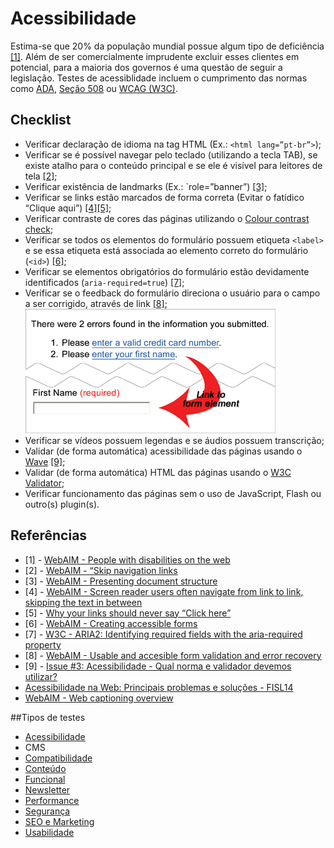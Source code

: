 # Acessibilidade

Estima-se que 20% da população mundial possue algum tipo de deficiência [[1]](#acessibilidade1). Além de ser comercialmente imprudente excluir esses clientes em potencial, para a maioria dos governos é uma questão de seguir a legislação. Testes de acessiblidade incluem o cumprimento das normas como [ADA](http://www.ada.gov/index.html), [Seção 508](https://www.section508.gov) ou [WCAG (W3C)](http://www.w3.org/TR/WCAG/).

## Checklist
* Verificar declaração de idioma na tag HTML (Ex.: `<html lang=”pt-br”>`);
* Verificar se é possível navegar pelo teclado (utilizando a tecla TAB), se existe atalho para o conteúdo principal e se ele é visível para leitores de tela [[2]](#acessibilidade2);
* Verificar existência de landmarks (Ex.: `role=”banner”) [[3]](#acessibilidade3);
* Verificar se links estão marcados de forma correta (Evitar o fatídico “Clique aqui”) [[4]](#acessibilidade4)[[5]](#acessibilidade5);
* Verificar contraste de cores das páginas utilizando o [Colour contrast check](http://snook.ca/technical/colour_contrast/colour.html);
* Verificar se todos os elementos do formulário possuem etiqueta `<label>` e se essa etiqueta está associada ao elemento correto do formulário (`<id>`) [[6]](#acessibilidade6);
* Verificar se elementos obrigatórios do formulário estão devidamente identificados (`aria-required=true`) [[7]](#acessibilidade7);
* Verificar se o feedback do formulário direciona o usuário para o campo a ser corrigido, através de link [[8]](#acessibilidade8);
![Verificar se feedback do formulário direciona o usuário para o campo a ser corrigido, através de link](/assets/acessibilidade_01.gif)
* Verificar se vídeos possuem legendas e se áudios possuem transcrição;
* Validar (de forma automática) acessibilidade das páginas usando o [Wave](http://wave.webaim.org/) [[9]](#acessibilidade9);
* Validar (de forma automática) HTML das páginas usando o [W3C Validator](http://validator.w3.org/);
* Verificar funcionamento das páginas sem o uso de JavaScript, Flash ou outro(s) plugin(s).

## Referências

* [<a name="acessibilidade1"></a>1] - [WebAIM - People with disabilities on the web](http://webaim.org/intro/#people)
* [<a name="acessibilidade2"></a>2] - [WebAIM - “Skip navigation links](http://webaim.org/techniques/skipnav/)
* [<a name="acessibilidade3"></a>3] - [WebAIM - Presenting document structure](http://webaim.org/techniques/aria/#structure)
* [<a name="acessibilidade4"></a>4] - [WebAIM - Screen reader users often navigate from link to link, skipping the text in between](http://webaim.org/techniques/hypertext/#link_to_link)
* [<a name="acessibilidade5"></a>5] - [Why your links should never say “Click here”](http://uxdesign.smashingmagazine.com/2012/06/20/links-should-never-say-click-here/)
* [<a name="acessibilidade6"></a>6] - [WebAIM - Creating accessible forms](http://webaim.org/techniques/forms/controls)
* [<a name="acessibilidade7"></a>7] - [W3C - ARIA2: Identifying required fields with the aria-required property](http://www.w3.org/TR/WCAG20-TECHS/ARIA2.html)
* [<a name="acessibilidade8"></a>8] - [WebAIM - Usable and accesible form validation and error recovery](http://webaim.org/techniques/formvalidation/#error)
* [<a name="acessibilidade9"></a>9] - [Issue #3: Acessibilidade - Qual norma e validador devemos utilizar?](https://github.com/a2comunicacao/metodologia/issues/3)
* [Acessibilidade na Web: Principais problemas e soluções - FISL14](http://www.slideshare.net/julianafrost/acessibilidade-na-web-principais-problemas-e-solues)
* [WebAIM - Web captioning overview](http://webaim.org/techniques/captions/)

##Tipos de testes
* [Acessibilidade](https://github.com/a2comunicacao/metodologia/blob/master/projeto-web/testes/tipos-de-testes/acessibilidade.md#acessibilidade)
* CMS
* [Compatibilidade](https://github.com/a2comunicacao/metodologia/blob/master/projeto-web/testes/tipos-de-testes/compatibilidade.md#compatibilidade-cross-browser)
* [Conteúdo](https://github.com/a2comunicacao/metodologia/blob/master/projeto-web/testes/tipos-de-testes/conteudo.md#conte%C3%BAdo)
* [Funcional](https://github.com/a2comunicacao/metodologia/blob/master/projeto-web/testes/tipos-de-testes/funcional.md#funcional)
* [Newsletter](https://github.com/a2comunicacao/metodologia/blob/master/projeto-web/testes/tipos-de-testes/newsletter.md#newsletter)
* [Performance](https://github.com/a2comunicacao/metodologia/blob/master/projeto-web/testes/tipos-de-testes/performance.md#performance)
* [Segurança](https://github.com/a2comunicacao/metodologia/blob/master/projeto-web/testes/tipos-de-testes/seguranca.md#seguran%C3%A7a)
* [SEO e Marketing](https://github.com/a2comunicacao/metodologia/blob/master/projeto-web/testes/tipos-de-testes/seo.md#seo-e-marketing)
* [Usabilidade](https://github.com/a2comunicacao/metodologia/blob/master/projeto-web/testes/tipos-de-testes/usabilidade.md#usabilidade)
